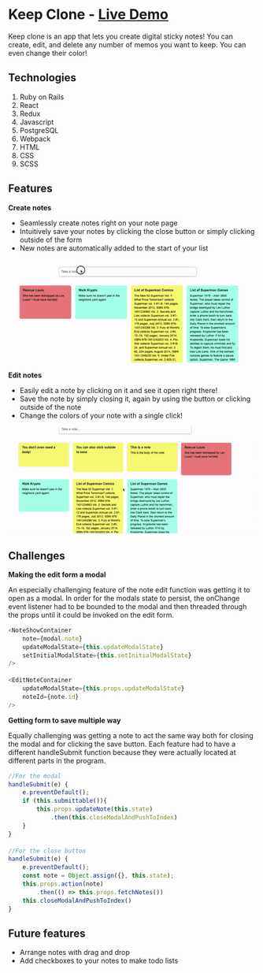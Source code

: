 # Keep Clone - [Live Demo](https://jared-keep-clone.herokuapp.com/#/login)

Keep clone is an app that lets you create digital sticky notes! You can create, edit, and delete any 
number of memos you want to keep. You can even change their color!

## Technologies
1. Ruby on Rails
2. React
3. Redux
4. Javascript
5. PostgreSQL
6. Webpack
7. HTML
8. CSS
9. SCSS



## Features
**Create notes** 
+ Seamlessly create notes right on your note page
+ Intuitively save your notes by clicking the close button or simply clicking outside of the form
+ New notes are automatically added to the start of your list

![Create Note Gif](app/assets/images/ezgif.com-video-to-gif.gif "Create Note Gif")

**Edit notes**
+ Easily edit a note by clicking on it and see it open right there!
+ Save the note by simply closing it, again by using the button or clicking outside of the note
+ Change the colors of your note with a single click!

![Edit Note Gif](app/assets/images/EditNoteGif.gif "Edit Note Gif")

## Challenges

**Making the edit form a modal**


An especially challenging feature of the note edit function was getting it to open as a modal. In order for the modals state to persist, the onChange event listener had to be bounded to the modal and then threaded through the props until it could be invoked on the edit form. 

```javascript
<NoteShowContainer 
    note={modal.note}
    updateModalState={this.updateModalState} 
    setInitialModalState={this.setInitialModalState}
/>

<EditNoteContainer 
    updateModalState={this.props.updateModalState} 
    noteId={note.id}
/>
```

**Getting form to save multiple way**

Equally challenging was getting a note to act the same way both for closing the modal and for clicking the save button. Each feature had to have a different handleSubmit function because they were actually located at different parts in the program. 

```javascript
//For the modal
handleSubmit(e) {
    e.preventDefault();
    if (this.submittable()){
        this.props.updateNote(this.state)
            .then(this.closeModalAndPushToIndex) 
    }
}

//For the close button
handleSubmit(e) {
    e.preventDefault();
    const note = Object.assign({}, this.state);
    this.props.action(note)
        .then(() => this.props.fetchNotes())
    this.closeModalAndPushToIndex()
}
```

## Future features
+ Arrange notes with drag and drop
+ Add checkboxes to your notes to make todo lists
